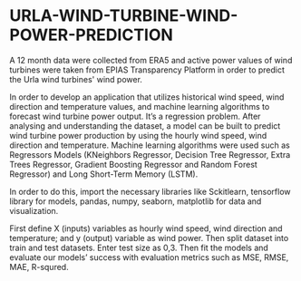 # URLA-WIND-TURBINE-WIND-POWER-PREDICTION
A 12 month data were collected from ERA5 and active power values of wind turbines were taken from EPIAS Transparency Platform in order to predict the Urla wind turbines' wind power.

In order to develop an application that utilizes historical wind speed, wind direction and temperature values, and machine learning algorithms to forecast wind turbine power output. It’s a regression problem. After analysing and understanding the dataset, a model can be built to predict wind turbine power production by using the hourly wind speed, wind direction and temperature. Machine learning algorithms were used such as Regressors Models (KNeighbors Regressor, Decision Tree Regressor, Extra Trees Regressor, Gradient Boosting Regressor and Random Forest Regressor) and Long Short-Term Memory (LSTM).

In order to do this, import the necessary libraries like Sckitlearn, tensorflow library for models, pandas, numpy, seaborn, matplotlib for data and visualization.

First define X (inputs) variables as hourly wind speed, wind direction and temperature; and y (output) variable as wind power. Then split dataset into train and test datasets. Enter test size as 0,3. Then fit the models and evaluate our models’ success with evaluation metrics such as MSE, RMSE, MAE, R-squred.
